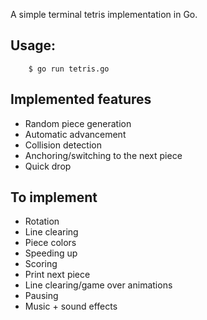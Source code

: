 A simple terminal tetris implementation in Go.

## Usage:

		$ go run tetris.go

## Implemented features

* Random piece generation
* Automatic advancement
* Collision detection
* Anchoring/switching to the next piece
* Quick drop

## To implement

* Rotation
* Line clearing
* Piece colors
* Speeding up
* Scoring
* Print next piece
* Line clearing/game over animations
* Pausing
* Music + sound effects
